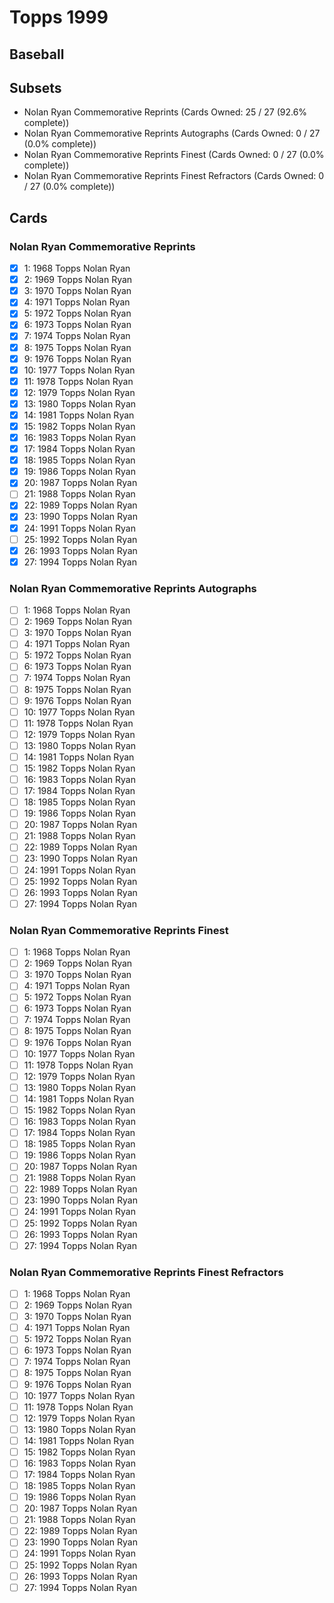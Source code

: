 # Topps 1999 
## Baseball

## Subsets

- Nolan Ryan Commemorative Reprints  (Cards Owned: 25 / 27 (92.6% complete))
- Nolan Ryan Commemorative Reprints Autographs  (Cards Owned: 0 / 27 (0.0% complete))
- Nolan Ryan Commemorative Reprints Finest  (Cards Owned: 0 / 27 (0.0% complete))
- Nolan Ryan Commemorative Reprints Finest Refractors  (Cards Owned: 0 / 27 (0.0% complete))

## Cards

### Nolan Ryan Commemorative Reprints
- [x] 1: 1968 Topps Nolan Ryan<br>
- [x] 2: 1969 Topps Nolan Ryan<br>
- [x] 3: 1970 Topps Nolan Ryan<br>
- [x] 4: 1971 Topps Nolan Ryan<br>
- [x] 5: 1972 Topps Nolan Ryan<br>
- [x] 6: 1973 Topps Nolan Ryan<br>
- [x] 7: 1974 Topps Nolan Ryan<br>
- [x] 8: 1975 Topps Nolan Ryan<br>
- [x] 9: 1976 Topps Nolan Ryan<br>
- [x] 10: 1977 Topps Nolan Ryan<br>
- [x] 11: 1978 Topps Nolan Ryan<br>
- [x] 12: 1979 Topps Nolan Ryan<br>
- [x] 13: 1980 Topps Nolan Ryan<br>
- [x] 14: 1981 Topps Nolan Ryan<br>
- [x] 15: 1982 Topps Nolan Ryan<br>
- [x] 16: 1983 Topps Nolan Ryan<br>
- [x] 17: 1984 Topps Nolan Ryan<br>
- [x] 18: 1985 Topps Nolan Ryan<br>
- [x] 19: 1986 Topps Nolan Ryan<br>
- [x] 20: 1987 Topps Nolan Ryan<br>
- [ ] 21: 1988 Topps Nolan Ryan<br>
- [x] 22: 1989 Topps Nolan Ryan<br>
- [x] 23: 1990 Topps Nolan Ryan<br>
- [x] 24: 1991 Topps Nolan Ryan<br>
- [ ] 25: 1992 Topps Nolan Ryan<br>
- [x] 26: 1993 Topps Nolan Ryan<br>
- [x] 27: 1994 Topps Nolan Ryan<br>
### Nolan Ryan Commemorative Reprints Autographs
- [ ] 1: 1968 Topps Nolan Ryan<br>
- [ ] 2: 1969 Topps Nolan Ryan<br>
- [ ] 3: 1970 Topps Nolan Ryan<br>
- [ ] 4: 1971 Topps Nolan Ryan<br>
- [ ] 5: 1972 Topps Nolan Ryan<br>
- [ ] 6: 1973 Topps Nolan Ryan<br>
- [ ] 7: 1974 Topps Nolan Ryan<br>
- [ ] 8: 1975 Topps Nolan Ryan<br>
- [ ] 9: 1976 Topps Nolan Ryan<br>
- [ ] 10: 1977 Topps Nolan Ryan<br>
- [ ] 11: 1978 Topps Nolan Ryan<br>
- [ ] 12: 1979 Topps Nolan Ryan<br>
- [ ] 13: 1980 Topps Nolan Ryan<br>
- [ ] 14: 1981 Topps Nolan Ryan<br>
- [ ] 15: 1982 Topps Nolan Ryan<br>
- [ ] 16: 1983 Topps Nolan Ryan<br>
- [ ] 17: 1984 Topps Nolan Ryan<br>
- [ ] 18: 1985 Topps Nolan Ryan<br>
- [ ] 19: 1986 Topps Nolan Ryan<br>
- [ ] 20: 1987 Topps Nolan Ryan<br>
- [ ] 21: 1988 Topps Nolan Ryan<br>
- [ ] 22: 1989 Topps Nolan Ryan<br>
- [ ] 23: 1990 Topps Nolan Ryan<br>
- [ ] 24: 1991 Topps Nolan Ryan<br>
- [ ] 25: 1992 Topps Nolan Ryan<br>
- [ ] 26: 1993 Topps Nolan Ryan<br>
- [ ] 27: 1994 Topps Nolan Ryan<br>
### Nolan Ryan Commemorative Reprints Finest
- [ ] 1: 1968 Topps Nolan Ryan<br>
- [ ] 2: 1969 Topps Nolan Ryan<br>
- [ ] 3: 1970 Topps Nolan Ryan<br>
- [ ] 4: 1971 Topps Nolan Ryan<br>
- [ ] 5: 1972 Topps Nolan Ryan<br>
- [ ] 6: 1973 Topps Nolan Ryan<br>
- [ ] 7: 1974 Topps Nolan Ryan<br>
- [ ] 8: 1975 Topps Nolan Ryan<br>
- [ ] 9: 1976 Topps Nolan Ryan<br>
- [ ] 10: 1977 Topps Nolan Ryan<br>
- [ ] 11: 1978 Topps Nolan Ryan<br>
- [ ] 12: 1979 Topps Nolan Ryan<br>
- [ ] 13: 1980 Topps Nolan Ryan<br>
- [ ] 14: 1981 Topps Nolan Ryan<br>
- [ ] 15: 1982 Topps Nolan Ryan<br>
- [ ] 16: 1983 Topps Nolan Ryan<br>
- [ ] 17: 1984 Topps Nolan Ryan<br>
- [ ] 18: 1985 Topps Nolan Ryan<br>
- [ ] 19: 1986 Topps Nolan Ryan<br>
- [ ] 20: 1987 Topps Nolan Ryan<br>
- [ ] 21: 1988 Topps Nolan Ryan<br>
- [ ] 22: 1989 Topps Nolan Ryan<br>
- [ ] 23: 1990 Topps Nolan Ryan<br>
- [ ] 24: 1991 Topps Nolan Ryan<br>
- [ ] 25: 1992 Topps Nolan Ryan<br>
- [ ] 26: 1993 Topps Nolan Ryan<br>
- [ ] 27: 1994 Topps Nolan Ryan<br>
### Nolan Ryan Commemorative Reprints Finest Refractors
- [ ] 1: 1968 Topps Nolan Ryan<br>
- [ ] 2: 1969 Topps Nolan Ryan<br>
- [ ] 3: 1970 Topps Nolan Ryan<br>
- [ ] 4: 1971 Topps Nolan Ryan<br>
- [ ] 5: 1972 Topps Nolan Ryan<br>
- [ ] 6: 1973 Topps Nolan Ryan<br>
- [ ] 7: 1974 Topps Nolan Ryan<br>
- [ ] 8: 1975 Topps Nolan Ryan<br>
- [ ] 9: 1976 Topps Nolan Ryan<br>
- [ ] 10: 1977 Topps Nolan Ryan<br>
- [ ] 11: 1978 Topps Nolan Ryan<br>
- [ ] 12: 1979 Topps Nolan Ryan<br>
- [ ] 13: 1980 Topps Nolan Ryan<br>
- [ ] 14: 1981 Topps Nolan Ryan<br>
- [ ] 15: 1982 Topps Nolan Ryan<br>
- [ ] 16: 1983 Topps Nolan Ryan<br>
- [ ] 17: 1984 Topps Nolan Ryan<br>
- [ ] 18: 1985 Topps Nolan Ryan<br>
- [ ] 19: 1986 Topps Nolan Ryan<br>
- [ ] 20: 1987 Topps Nolan Ryan<br>
- [ ] 21: 1988 Topps Nolan Ryan<br>
- [ ] 22: 1989 Topps Nolan Ryan<br>
- [ ] 23: 1990 Topps Nolan Ryan<br>
- [ ] 24: 1991 Topps Nolan Ryan<br>
- [ ] 25: 1992 Topps Nolan Ryan<br>
- [ ] 26: 1993 Topps Nolan Ryan<br>
- [ ] 27: 1994 Topps Nolan Ryan<br>
